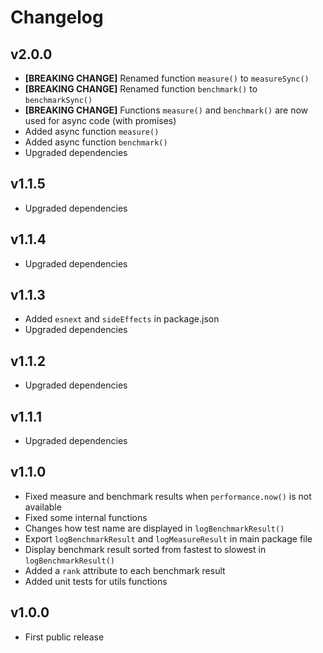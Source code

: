 # Changelog

## v2.0.0

- **[BREAKING CHANGE]** Renamed function `measure()` to `measureSync()`
- **[BREAKING CHANGE]** Renamed function `benchmark()` to `benchmarkSync()`
- **[BREAKING CHANGE]** Functions `measure()` and `benchmark()` are now used for async code (with
  promises)
- Added async function `measure()`
- Added async function `benchmark()`
- Upgraded dependencies

## v1.1.5

- Upgraded dependencies

## v1.1.4

- Upgraded dependencies

## v1.1.3

- Added `esnext` and `sideEffects` in package.json
- Upgraded dependencies

## v1.1.2

- Upgraded dependencies

## v1.1.1

- Upgraded dependencies

## v1.1.0

- Fixed measure and benchmark results when `performance.now()` is not available
- Fixed some internal functions
- Changes how test name are displayed in `logBenchmarkResult()`
- Export `logBenchmarkResult` and `logMeasureResult` in main package file
- Display benchmark result sorted from fastest to slowest in `logBenchmarkResult()`
- Added a `rank` attribute to each benchmark result
- Added unit tests for utils functions

## v1.0.0

- First public release
